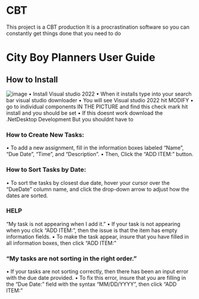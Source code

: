 # CBT
This project is a CBT production 
It is a procrastination software so you can constantly get things done that you need to do

# City Boy Planners User Guide

## How to Install
![image](https://github.com/Hubiejr/CBT/assets/59489351/ccfa8287-bd94-45cb-9f36-6fa7648419e2)
• Install Visual studio 2022
• When it installs type into your search bar visual studio downloader
• You will see Visual studio 2022 hit MODIFY
• go to individual components IN THE PICTURE and find this check mark hit install and you should be set 
• If this doesnt work download the .NetDesktop Development But you shouldnt have to 

  ### How to Create New Tasks:
 •	To add a new assignment, fill in the information boxes labeled “Name”, “Due Date”, “Time”, and “Description”.
 •	Then, Click the “ADD ITEM:” button.


### How to Sort Tasks by Date:

 •	To sort the tasks by closest due date, hover your cursor over the “DueDate” column name, and click the drop-down arrow to adjust how the dates are sorted.



### HELP

 “My task is not appearing when I add it.”
 •	If your task is not appearing when you click “ADD ITEM:”, then the issue is that the item has empty information fields.
 •	To make the task appear, insure that you have filled in all information boxes, then click “ADD ITEM:”


### “My tasks are not sorting in the right order.”
 •	If your tasks are not sorting correctly, then there has been an input error with the due date provided.
 •	To fix this error, insure that you are filling in the “Due Date:” field with the syntax “MM/DD/YYYY”, then click “ADD ITEM:” 
